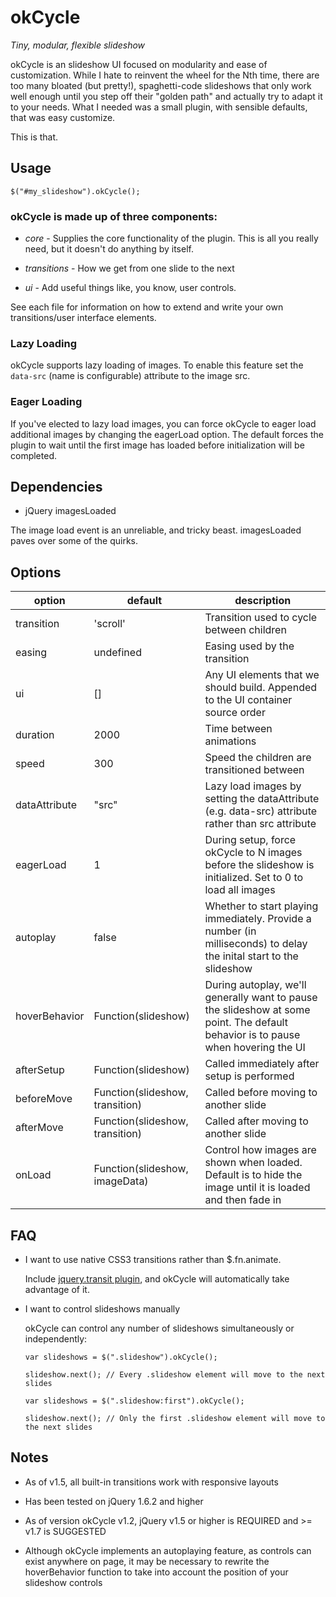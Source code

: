 # okCycle

*Tiny, modular, flexible slideshow* 

okCycle is an slideshow UI focused on modularity and ease of customization.
While I hate to reinvent the wheel for the Nth time, there are too many bloated
(but pretty!), spaghetti-code slideshows that only work well enough until you
step off their "golden path" and actually try to adapt it to your needs. What I
needed was a small plugin, with sensible defaults, that was easy customize. 

This is that.

## Usage

    $("#my_slideshow").okCycle();


### okCycle is made up of three components:

* *core* - Supplies the core functionality of the plugin. This is all you really need, but it doesn't do anything by itself.

* *transitions* - How we get from one slide to the next

* *ui* - Add useful things like, you know, user controls.

See each file for information on how to extend and write your own transitions/user interface elements.

### Lazy Loading

okCycle supports lazy loading of images. To enable this feature set the
`data-src` (name is configurable) attribute to the image src.

### Eager Loading

If you've elected to lazy load images, you can force okCycle to eager load
additional images by changing the eagerLoad option. The default forces the
plugin to wait until the first image has loaded before initialization will be
completed.


## Dependencies

 * jQuery imagesLoaded 

The image load event is an unreliable, and tricky beast. imagesLoaded paves over some of the quirks.

## Options

option           | default                            | description
---------------- | -----------------------------------|--------------
transition       | 'scroll'                           | Transition used to cycle between children
easing           | undefined                          | Easing used by the transition
ui               | []                                 | Any UI elements that we should build. Appended to the UI container source order
duration         | 2000                               | Time between animations
speed            | 300                                | Speed the children are transitioned between
dataAttribute    | "src"                              | Lazy load images by setting the dataAttribute (e.g. data-src) attribute rather than src attribute
eagerLoad        | 1                                  | During setup, force okCycle to N images before the slideshow is initialized. Set to 0 to load all images
autoplay         | false                              | Whether to start playing immediately. Provide a number (in milliseconds) to delay the inital start to the slideshow
hoverBehavior    | Function(slideshow)                | During autoplay, we'll generally want to pause the slideshow at some point. The default behavior is to pause when hovering the UI
afterSetup       | Function(slideshow)                | Called immediately after setup is performed
beforeMove       | Function(slideshow, transition)    | Called before moving to another slide
afterMove        | Function(slideshow, transition)    | Called after moving to another slide
onLoad           | Function(slideshow, imageData)     | Control how images are shown when loaded. Default is to hide the image until it is loaded and then fade in

## FAQ

* I want to use native CSS3 transitions rather than $.fn.animate. 

  Include [jquery.transit plugin](https://github.com/rstacruz/jquery.transit), 
  and okCycle will automatically take advantage of it.

* I want to control slideshows manually

  okCycle can control any number of slideshows simultaneously or independently:

      var slideshows = $(".slideshow").okCycle();

      slideshow.next(); // Every .slideshow element will move to the next slides

      var slideshows = $(".slideshow:first").okCycle();

      slideshow.next(); // Only the first .slideshow element will move to the next slides

## Notes

* As of v1.5, all built-in transitions work with responsive layouts

* Has been tested on jQuery 1.6.2 and higher

* As of version okCycle v1.2, jQuery v1.5 or higher is REQUIRED and >= v1.7 is SUGGESTED

* Although okCycle implements an autoplaying feature, as controls can exist anywhere on
  page, it may be necessary to rewrite the hoverBehavior function to take into
  account the position of your slideshow controls 
